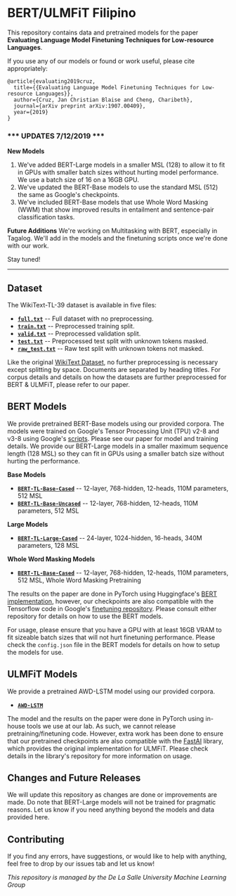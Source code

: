 # BERT/ULMFiT Filipino
This repository contains data and pretrained models for the paper **Evaluating Language Model Finetuning Techniques for Low-resource Languages**.

If you use any of our models or found or work useful, please cite appropriately:
```
@article{evaluating2019cruz,
  title={{Evaluating Language Model Finetuning Techniques for Low-resource Languages}},
  author={Cruz, Jan Christian Blaise and Cheng, Charibeth},
  journal={arXiv preprint arXiv:1907.00409},
  year={2019}
}
```
### *** UPDATES 7/12/2019 ***

**New Models**
1. We've added BERT-Large models in a smaller MSL (128) to allow it to fit in GPUs with smaller batch sizes without hurting model performance. We use a batch size of 16 on a 16GB GPU.
2. We've updated the BERT-Base models to use the standard MSL (512) the same as Google's checkpoints.
3. We've included BERT-Base models that use Whole Word Masking (WWM) that show improved results in entailment and sentence-pair classification tasks.

**Future Additions**
We're working on Multitasking with BERT, especially in Tagalog. We'll add in the models and the finetuning scripts once we're done with our work.

Stay tuned!

---

## Dataset
The WikiText-TL-39 dataset is available in five files:
* [**```full.txt```**](https://storage.googleapis.com/blaisecruz/datasets/wikitext-tl-39/full.txt) -- Full dataset with no preprocessing.
* [**```train.txt```**](https://storage.googleapis.com/blaisecruz/datasets/wikitext-tl-39/train.txt) -- Preprocessed training split.
* [**```valid.txt```**](https://storage.googleapis.com/blaisecruz/datasets/wikitext-tl-39/valid.txt) -- Preprocessed validation split.
* [**```test.txt```**](https://storage.googleapis.com/blaisecruz/datasets/wikitext-tl-39/test.txt) -- Preprocessed test split with unknown tokens masked.
* [**```raw_test.txt```**](https://storage.googleapis.com/blaisecruz/datasets/wikitext-tl-39/raw_test.txt) -- Raw test split with unknown tokens not masked.

Like the original [WikiText Dataset](https://blog.einstein.ai/the-wikitext-long-term-dependency-language-modeling-dataset/), no further preprocessing is necessary except splitting by space. Documents are separated by heading titles. For corpus details and details on how the datasets are further preprocessed for BERT & ULMFiT, please refer to our paper.

## BERT Models
We provide pretrained BERT-Base models using our provided corpora. The models were trained on Google's Tensor Processing Unit (TPU) v2-8 and v3-8 using Google's [scripts](https://github.com/google-research/bert). Please see our paper for model and training details. We provide our BERT-Large models in a smaller maximum sequence length (128 MSL) so they can fit in GPUs using a smaller batch size without hurting the performance.

**Base Models**
* [**```BERT-TL-Base-Cased```**](https://storage.googleapis.com/blaisecruz/bert-tagalog/models-512/bert-tagalog-base-cased.zip) -- 12-layer, 768-hidden, 12-heads, 110M parameters, 512 MSL
* [**```BERT-TL-Base-Uncased```**](https://storage.googleapis.com/blaisecruz/bert-tagalog/models-512/bert-tagalog-base-uncased.zip) -- 12-layer, 768-hidden, 12-heads, 110M parameters, 512 MSL

**Large Models**
* [**```BERT-TL-Large-Cased```**](https://storage.googleapis.com/blaisecruz/bert-tagalog/models/bert-tagalog-large-cased.zip) -- 24-layer, 1024-hidden, 16-heads, 340M parameters, 128 MSL

**Whole Word Masking Models**
* [**```BERT-TL-Base-Cased```**](https://storage.googleapis.com/blaisecruz/bert-tagalog/models-512/bert-tagalog-base-cased-WWM.zip) -- 12-layer, 768-hidden, 12-heads, 110M parameters, 512 MSL, Whole Word Masking Pretraining

The results on the paper are done in PyTorch using Huggingface's [BERT implementation](https://github.com/huggingface/pytorch-pretrained-BERT), however, our checkpoints are also compatible with the Tensorflow code in Google's [finetuning repository](https://github.com/google-research/bert). Please consult either repository for details on how to use the BERT models.

For usage, please ensure that you have a GPU with at least 16GB VRAM to fit sizeable batch sizes that will not hurt finetuning performance. Please check the ```config.json``` file in the BERT models for details on how to setup the models for use. 

## ULMFiT Models
We provide a pretrained AWD-LSTM model using our provided corpora.

* [**```AWD-LSTM```**](https://storage.googleapis.com/blaisecruz/ulmfit-tagalog/models/pretrained-wikitext-tl-39.zip)

The model and the results on the paper were done in PyTorch using in-house tools we use at our lab. As such, we cannot release pretraining/finetuning code. However, extra work has been done to ensure that our pretrained checkpoints are also compatible with the [FastAI](https://github.com/fastai/fastai) library, which provides the original implementation for ULMFiT. Please check details in the library's repository for more information on usage.

## Changes and Future Releases
We will update this repository as changes are done or improvements are made. Do note that BERT-Large models will not be trained for pragmatic reasons. Let us know if you need anything beyond the models and data provided here.

## Contributing
If you find any errors, have suggestions, or would like to help with anything, feel free to drop by our issues tab and let us know!

*This repository is managed by the De La Salle University Machine Learning Group*
